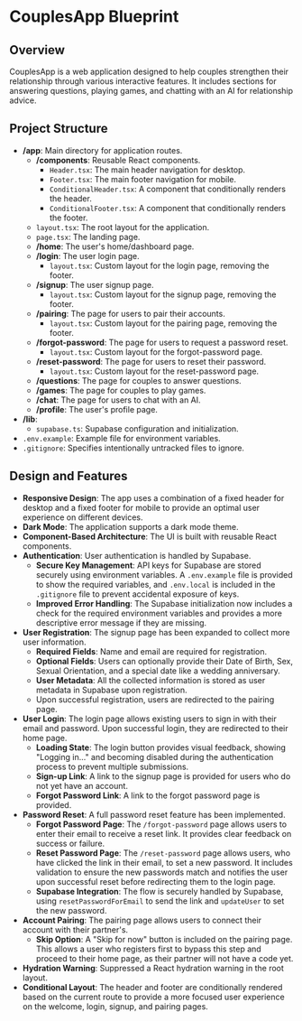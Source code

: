 # CouplesApp Blueprint

## Overview

CouplesApp is a web application designed to help couples strengthen their relationship through various interactive features. It includes sections for answering questions, playing games, and chatting with an AI for relationship advice.

## Project Structure

- **/app**: Main directory for application routes.
  - **/components**: Reusable React components.
    - `Header.tsx`: The main header navigation for desktop.
    - `Footer.tsx`: The main footer navigation for mobile.
    - `ConditionalHeader.tsx`: A component that conditionally renders the header.
    - `ConditionalFooter.tsx`: A component that conditionally renders the footer.
  - `layout.tsx`: The root layout for the application.
  - `page.tsx`: The landing page.
  - **/home**: The user's home/dashboard page.
  - **/login**: The user login page.
    - `layout.tsx`: Custom layout for the login page, removing the footer.
  - **/signup**: The user signup page.
    - `layout.tsx`: Custom layout for the signup page, removing the footer.
  - **/pairing**: The page for users to pair their accounts.
    - `layout.tsx`: Custom layout for the pairing page, removing the footer.
  - **/forgot-password**: The page for users to request a password reset.
    - `layout.tsx`: Custom layout for the forgot-password page.
  - **/reset-password**: The page for users to reset their password.
    - `layout.tsx`: Custom layout for the reset-password page.
  - **/questions**: The page for couples to answer questions.
  - **/games**: The page for couples to play games.
  - **/chat**: The page for users to chat with an AI.
  - **/profile**: The user's profile page.
- **/lib**:
  - `supabase.ts`: Supabase configuration and initialization.
- `.env.example`: Example file for environment variables.
- `.gitignore`: Specifies intentionally untracked files to ignore.

## Design and Features

- **Responsive Design**: The app uses a combination of a fixed header for desktop and a fixed footer for mobile to provide an optimal user experience on different devices.
- **Dark Mode**: The application supports a dark mode theme.
- **Component-Based Architecture**: The UI is built with reusable React components.
- **Authentication**: User authentication is handled by Supabase.
    - **Secure Key Management**: API keys for Supabase are stored securely using environment variables. A `.env.example` file is provided to show the required variables, and `.env.local` is included in the `.gitignore` file to prevent accidental exposure of keys.
    - **Improved Error Handling**: The Supabase initialization now includes a check for the required environment variables and provides a more descriptive error message if they are missing.
- **User Registration**: The signup page has been expanded to collect more user information. 
    - **Required Fields**: Name and email are required for registration.
    - **Optional Fields**: Users can optionally provide their Date of Birth, Sex, Sexual Orientation, and a special date like a wedding anniversary.
    - **User Metadata**: All the collected information is stored as user metadata in Supabase upon registration.
    - Upon successful registration, users are redirected to the pairing page.
- **User Login**: The login page allows existing users to sign in with their email and password. Upon successful login, they are redirected to their home page.
    - **Loading State**: The login button provides visual feedback, showing "Logging in..." and becoming disabled during the authentication process to prevent multiple submissions.
    - **Sign-up Link**: A link to the signup page is provided for users who do not yet have an account.
    - **Forgot Password Link**: A link to the forgot password page is provided.
- **Password Reset**: A full password reset feature has been implemented.
    - **Forgot Password Page**: The `/forgot-password` page allows users to enter their email to receive a reset link. It provides clear feedback on success or failure.
    - **Reset Password Page**: The `/reset-password` page allows users, who have clicked the link in their email, to set a new password. It includes validation to ensure the new passwords match and notifies the user upon successful reset before redirecting them to the login page.
    - **Supabase Integration**: The flow is securely handled by Supabase, using `resetPasswordForEmail` to send the link and `updateUser` to set the new password.
- **Account Pairing**: The pairing page allows users to connect their account with their partner's.
    - **Skip Option**: A "Skip for now" button is included on the pairing page. This allows a user who registers first to bypass this step and proceed to their home page, as their partner will not have a code yet.
- **Hydration Warning**: Suppressed a React hydration warning in the root layout.
- **Conditional Layout**: The header and footer are conditionally rendered based on the current route to provide a more focused user experience on the welcome, login, signup, and pairing pages.
